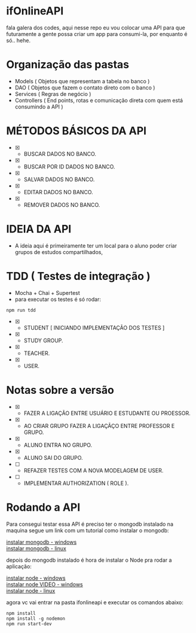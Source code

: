 # ifOnlineAPI

<p>fala galera dos codes, aqui nesse repo eu vou colocar uma API para que futuramente a gente possa criar um app para consumi-la, 
por enquanto é só.. hehe.<p>
    
# Organização das pastas

- Models ( Objetos que representam a tabela no banco )
- DAO ( Objetos que fazem o contato direto com o banco )
- Services ( Regras de negócio )
- Controllers ( End points, rotas e comunicação direta com quem está consumindo a API )

# MÉTODOS BÁSICOS DA API

- [x] - BUSCAR DADOS NO BANCO.
- [x] - BUSCAR POR ID DADOS NO BANCO.
- [x] - SALVAR DADOS NO BANCO.
- [x] - EDITAR DADOS NO BANCO.
- [x] - REMOVER DADOS NO BANCO.

# IDEIA DA API
- A ideia aqui é primeiramente ter um local para o aluno poder criar grupos de estudos compartilhados, 

# TDD ( Testes de integração )
- Mocha + Chai + Supertest
- para executar os testes é só rodar:
````
npm run tdd
````
- [x] - STUDENT [ INICIANDO IMPLEMENTAÇÃO DOS TESTES ]
- [x] - STUDY GROUP.
- [x] - TEACHER.
- [x] - USER.

# Notas sobre a versão

- [x] - FAZER A LIGAÇÃO ENTRE USUÁRIO E ESTUDANTE OU PROESSOR.
- [x] - AO CRIAR GRUPO FAZER A LIGAÇÃÇO ENTRE PROFESSOR E GRUPO.
- [x] - ALUNO ENTRA NO GRUPO.
- [x] - ALUNO SAI DO GRUPO.
- [ ] - REFAZER TESTES COM A NOVA MODELAGEM DE USER.
- [ ] - IMPLEMENTAR AUTHORIZATION ( ROLE ).

# Rodando a API

Para consegui testar essa API é preciso ter o mongodb instalado na maquina segue um link com um tutorial como instalar o mongodb:

[instalar mongodb - windows](http://www.bosontreinamentos.com.br/nosql/instalando-o-mongodb-no-microsoft-windows/) </br>
[instalar mongodb - linux](https://www.digitalocean.com/community/tutorials/como-instalar-o-mongodb-no-ubuntu-16-04-pt) </br>

depois do mongodb instalado é hora de instalar o Node pra rodar a aplicação:

[instalar node - windows](http://marcosrocha.net/node-js/instalando-o-node-js-no-windows-how-to-node/) </br>
[instalar node VIDEO - windows](https://www.youtube.com/watch?v=brSwmLQA0iA) </br>
[instalar node - linux](https://www.digitalocean.com/community/tutorials/como-instalar-o-node-js-no-ubuntu-16-04-pt) </br>


agora vc vai entrar na pasta ifonlineapi e executar os comandos abaixo:
````
npm install 
npm install -g nodemon
npm run start-dev
````